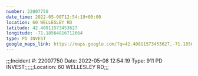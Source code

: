 ```yaml
---
number: 22007750
date_time: 2022-05-08T12:54:19+00:00
location: 60 WELLESLEY RD
latitude: 42.40811573453627
longitude: -71.18564816712664
type: PD INVEST
google_maps_link: https://maps.google.com/?q=42.40811573453627,-71.18564816712664
---
```


;;;Incident #: 22007750   Date: 2022-05-08 12:54:19   Type: 911 PD INVEST;;;;;;Location: 60 WELLESLEY RD;;;
